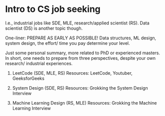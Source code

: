 # Intro to CS job seeking

I.e., industrial jobs like SDE, MLE, research/applied scientist (RS). Data scientist (DS) is another topic though.

One-liner: PREPARE AS EARLY AS POSSIBLE! Data structures, ML design, system design, the effort/ time you pay determine your level.

Just some personal summary, more related to PhD or experienced masters. In short, one needs to prepare from three perspectives, despite your own research/ industrial experiences.

1. LeetCode (SDE, MLE, RS)
Resources: LeetCode, Youtuber, GeeksforGeeks

2. System Design (SDE, RS)
Resources: Grokking the System Design Interview

3. Machine Learning Design (RS, MLE)
Resources: Grokking the Machine Learning Interview

